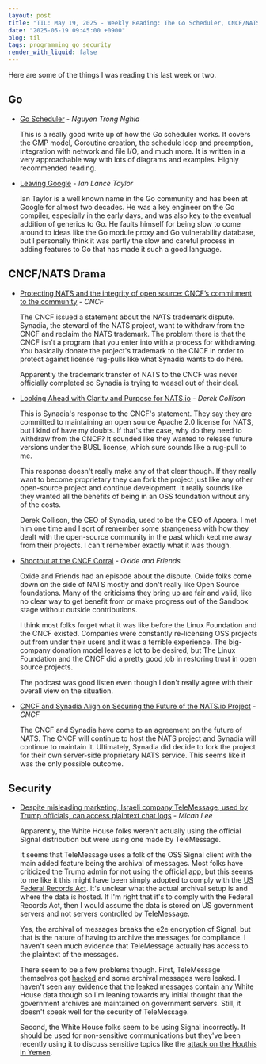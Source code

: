 ```yaml
---
layout: post
title: "TIL: May 19, 2025 - Weekly Reading: The Go Scheduler, CNCF/NATS Drama, and Signalgate"
date: "2025-05-19 09:45:00 +0900"
blog: til
tags: programming go security
render_with_liquid: false
---
```


Here are some of the things I was reading this last week or two.

## Go

- [Go Scheduler](https://nghiant3223.github.io/2025/04/15/go-scheduler.html) -
  _Nguyen Trong Nghia_

    This is a really good write up of how the Go scheduler works. It covers the
    GMP model, Goroutine creation, the schedule loop and preemption, integration
    with network and file I/O, and much more. It is written in a very approachable
    way with lots of diagrams and examples. Highly recommended reading.

- [Leaving Google](https://www.airs.com/blog/archives/670) - _Ian Lance Taylor_

    Ian Taylor is a well known name in the Go community and has been at Google
    for almost two decades. He was a key engineer on the Go compiler, especially
    in the early days, and was also key to the eventual addition of generics to
    Go. He faults himself for being slow to come around to ideas like the Go
    module proxy and Go vulnerability database, but I personally think it was
    partly the slow and careful process in adding features to Go that has made
    it such a good language.

## CNCF/NATS Drama

- [Protecting NATS and the integrity of open source: CNCF’s commitment to the
  community](https://www.cncf.io/blog/2025/05/01/protecting-nats-and-the-integrity-of-open-source-cncfs-commitment-to-the-community/) - _CNCF_

    The CNCF issued a statement about the NATS trademark dispute. Synadia, the
    steward of the NATS project, want to withdraw from the CNCF and reclaim the
    NATS trademark. The problem there is that the CNCF isn't a program that you
    enter into with a process for withdrawing. You basically donate the
    project's trademark to the CNCF in order to protect against license
    rug-pulls like what Synadia wants to do here.

    Apparently the trademark transfer of NATS to the CNCF was never officially
    completed so Synadia is trying to weasel out of their deal.

- [Looking Ahead with Clarity and Purpose for
  NATS.io](https://www.synadia.com/blog/synadia-response-to-cncf) - _Derek
  Collison_

    This is Synadia's response to the CNCF's statement. They say they are
    committed to maintaining an open source Apache 2.0 license for NATS, but
    I kind of have my doubts. If that's the case, why do they need to withdraw
    from the CNCF? It sounded like they wanted to release future versions under
    the BUSL license, which sure sounds like a rug-pull to me.

    This response doesn't really make any of that clear though. If they really
    want to become proprietary they can fork the project just like any other
    open-source project and continue development. It really sounds like they
    wanted all the benefits of being in an OSS foundation without any of the
    costs.

    Derek Collison, the CEO of Synadia, used to be the CEO of Apcera. I met him
    one time and I sort of remember some strangeness with how they dealt with
    the open-source community in the past which kept me away from their
    projects. I can't remember exactly what it was though.

- [Shootout at the CNCF Corral](https://oxide-and-friends.transistor.fm/episodes/shootout-at-the-cncf-corral) - _Oxide and Friends_

    Oxide and Friends had an episode about the dispute. Oxide folks come down on
    the side of NATS mostly and don't really like Open Source foundations. Many
    of the criticisms they bring up are fair and valid, like no clear way to get
    benefit from or make progress out of the Sandbox stage without outside
    contributions.

    I think most folks forget what it was like before the Linux Foundation and
    the CNCF existed. Companies were constantly re-licensing OSS projects out
    from under their users and it was a terrible experience. The big-company
    donation model leaves a lot to be desired, but The Linux Foundation and the
    CNCF did a pretty good job in restoring trust in open source projects.

    The podcast was good listen even though I don't really agree with their
    overall view on the situation.

- [CNCF and Synadia Align on Securing the Future of the NATS.io Project](https://www.cncf.io/announcements/2025/05/01/cncf-and-synadia-align-on-securing-the-future-of-the-nats-io-project/) - _CNCF_

    The CNCF and Synadia have come to an agreement on the future of NATS. The
    CNCF will continue to host the NATS project and Synadia will continue to
    maintain it. Ultimately, Synadia did decide to fork the project for their
    own server-side proprietary NATS service. This seems like it was the only
    possible outcome.

## Security

- [Despite misleading marketing, Israeli company TeleMessage, used by Trump
  officials, can access plaintext chat logs](https://micahflee.com/despite-misleading-marketing-israeli-company-telemessage-used-by-trump-officials-can-access-plaintext-chat-logs/) - _Micah Lee_

    Apparently, the White House folks weren't actually using the official Signal
    distribution but were using one made by TeleMessage.

    It seems that TeleMessage uses a folk of the OSS Signal client with the main
    added feature being the archival of messages. Most folks have criticized the
    Trump admin for not using the official app, but this seems to me like it
    this might have been simply adopted to comply with the [US Federal Records
    Act](https://en.wikipedia.org/wiki/Federal_Records_Act). It's unclear what
    the actual archival setup is and where the data is hosted. If I'm right that
    it's to comply with the Federal Records Act, then I would assume the data is
    stored on US government servers and not servers controlled by TeleMessage.

    Yes, the archival of messages breaks the e2e encryption of Signal, but that
    is the nature of having to archive the messages for compliance. I haven't
    seen much evidence that TeleMessage actually has access to the plaintext of
    the messages.

    There seem to be a few problems though. First, TeleMessage themselves got
    [hacked](https://www.nbcnews.com/tech/security/telemessage-suspends-services-hackers-say-breached-app-rcna204925a)
    and some archival messages were leaked. I haven't seen any evidence that the
    leaked messages contain any White House data though so I'm leaning towards
    my initial thought that the government archives are maintained on government
    servers. Still, it doesn't speak well for the security of TeleMessage.

    Second, the White House folks seem to be using Signal incorrectly. It should
    be used for non-sensitive communications but they've been recently using it
    to discuss sensitive topics like the [attack on the Houthis in
    Yemen](https://en.wikipedia.org/wiki/United_States_government_group_chat_leaks).
